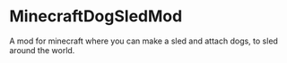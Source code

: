 # MinecraftDogSledMod
A mod for minecraft where you can make a sled and attach dogs, to sled around the world.
